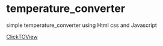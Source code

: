 # temperature_converter
simple temperature_converter using Html css and Javascript

<a href="#"> ClickTOView </a>

